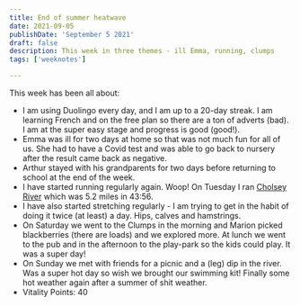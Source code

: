 ```yaml
---
title: End of summer heatwave
date: 2021-09-05
publishDate: 'September 5 2021'
draft: false
description: This week in three themes - ill Emma, running, clumps
tags: ['weeknotes']

---
```


This week has been all about:

- I am using Duolingo every day, and I am up to a 20-day streak. I am learning French and on the free plan so there are a ton of adverts (bad). I am at the super easy stage and progress is good (good!).
- Emma was ill for two days at home so that was not much fun for all of us. She had to have a Covid test and was able to go back to nursery after the result came back as negative.
- Arthur stayed with his grandparents for two days before returning to school at the end of the week.
- I have started running regularly again. Woop! On Tuesday I ran [Cholsey River](https://www.strava.com/activities/5882914592) which was 5.2 miles in 43:56.
- I have also started stretching regularly - I am trying to get in the habit of doing it twice (at least) a day. Hips, calves and hamstrings.
- On Saturday we went to the Clumps in the morning and Marion picked blackberries (there are loads) and we explored more. At lunch we went to the pub and in the afternoon to the play-park so the kids could play. It was a super day!
- On Sunday we met with friends for a picnic and a (leg) dip in the river. Was a super hot day so wish we brought our swimming kit! Finally some hot weather again after a summer of shit weather.
- Vitality Points: 40



